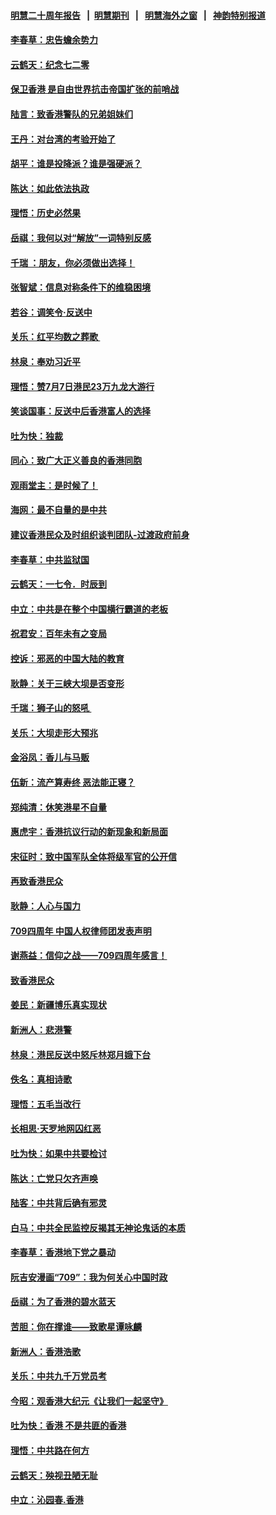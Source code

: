 #### [明慧二十周年报告](https://github.com/gfw-breaker/mh-reports/blob/master/README.md?t=07200041) &nbsp;&nbsp;|&nbsp;&nbsp;[明慧期刊](https://github.com/gfw-breaker/mh-qikan) &nbsp;&nbsp;|&nbsp;&nbsp; [明慧海外之窗](https://github.com/gfw-breaker/mh-news/blob/master/README.md?t=07200041) &nbsp;&nbsp;|&nbsp;&nbsp; [神韵特别报道](https://github.com/gfw-breaker/mh-news/blob/master/shenyun.md?t=07200041) 

#### [李春草：忠告蟾余势力](../pages/nsc993/n11396852.md?t=07200041) 

#### [云鹤天：纪念七二零](../pages/nsc993/n11396646.md?t=07200041) 

#### [保卫香港 是自由世界抗击帝国扩张的前哨战](../pages/nsc993/n11393186.md?t=07200041) 

#### [陆言：致香港警队的兄弟姐妹们](../pages/nsc993/n11392281.md?t=07200041) 

#### [王丹：对台湾的考验开始了](../pages/nsc993/n11391258.md?t=07200041) 

#### [胡平：谁是投降派？谁是强硬派？](../pages/nsc993/n11391224.md?t=07200041) 

#### [陈达：如此依法执政](../pages/nsc993/n11388999.md?t=07200041) 

#### [理悟：历史必然果](../pages/nsc993/n11388741.md?t=07200041) 

#### [岳祺：我何以对“解放”一词特别反感](../pages/nsc993/n11385696.md?t=07200041) 

#### [千瑞 ：朋友，你必须做出选择！](../pages/nsc993/n11384949.md?t=07200041) 

#### [张智斌：信息对称条件下的维稳困境](../pages/nsc993/n11384812.md?t=07200041) 

#### [若谷：调笑令‧反送中](../pages/nsc993/n11383745.md?t=07200041) 

#### [关乐：红平均数之葬歌 ](../pages/nsc993/n11383498.md?t=07200041) 

#### [林泉：奉劝习近平](../pages/nsc993/n11383487.md?t=07200041) 

#### [理悟：赞7月7日港民23万九龙大游行](../pages/nsc993/n11383473.md?t=07200041) 

#### [笑谈国事：反送中后香港富人的选择](../pages/nsc993/n11382020.md?t=07200041) 

#### [吐为快：独裁](../pages/nsc993/n11382755.md?t=07200041) 

#### [同心：致广大正义善良的香港同胞](../pages/nsc993/n11382745.md?t=07200041) 

#### [观雨堂主：是时候了！](../pages/nsc993/n11382737.md?t=07200041) 

#### [海网：最不自量的是中共](../pages/nsc993/n11380440.md?t=07200041) 

#### [建议香港民众及时组织谈判团队-过渡政府前身](../pages/nsc993/n11379909.md?t=07200041) 

#### [李春草：中共监狱国](../pages/nsc993/n11378989.md?t=07200041) 

#### [云鹤天：一七令．时辰到](../pages/nsc993/n11379260.md?t=07200041) 

#### [中立：中共是在整个中国横行霸道的老板](../pages/nsc993/n11378382.md?t=07200041) 

#### [祝君安：百年未有之变局](../pages/nsc993/n11378376.md?t=07200041) 

#### [控诉：邪恶的中国大陆的教育](../pages/nsc993/n11378344.md?t=07200041) 

#### [耿静：关于三峡大坝是否变形](../pages/nsc993/n11375879.md?t=07200041) 

#### [千瑞：狮子山的怒吼 ](../pages/nsc993/n11375644.md?t=07200041) 

#### [关乐：大坝走形大预兆](../pages/nsc993/n11375629.md?t=07200041) 

#### [金浴凤：香儿与马贩](../pages/nsc993/n11375580.md?t=07200041) 

#### [伍新：流产算寿终  恶法能正寝？](../pages/nsc993/n11375581.md?t=07200041) 

#### [郑纯清：休笑港星不自量](../pages/nsc993/n11375555.md?t=07200041) 

#### [惠虎宇：香港抗议行动的新现象和新局面](../pages/nsc993/n11375501.md?t=07200041) 

#### [宋征时：致中国军队全体将级军官的公开信](../pages/nsc993/n11373354.md?t=07200041) 

#### [再致香港民众](../pages/nsc993/n11373870.md?t=07200041) 

#### [耿静：人心与国力](../pages/nsc993/n11373759.md?t=07200041) 

#### [709四周年 中国人权律师团发表声明](../pages/nsc993/n11373565.md?t=07200041) 

#### [谢燕益：信仰之战——709四周年感言！](../pages/nsc993/n11373388.md?t=07200041) 

#### [致香港民众](../pages/nsc993/n11373286.md?t=07200041) 

#### [姜民：新疆博乐真实现状](../pages/nsc993/n11371223.md?t=07200041) 

#### [新洲人：悲港警](../pages/nsc993/n11371174.md?t=07200041) 

#### [林泉：港民反送中怒斥林郑月娥下台](../pages/nsc993/n11370676.md?t=07200041) 

#### [佚名：真相诗歌](../pages/nsc993/n11370666.md?t=07200041) 

#### [理悟：五毛当改行](../pages/nsc993/n11369314.md?t=07200041) 

#### [长相思‧天罗地网囚红恶](../pages/nsc993/n11368444.md?t=07200041) 

#### [吐为快：如果中共要检讨](../pages/nsc993/n11368441.md?t=07200041) 

#### [陈达：亡党只欠齐声唤](../pages/nsc993/n11367838.md?t=07200041) 

#### [陆客：中共背后确有邪灵](../pages/nsc993/n11365263.md?t=07200041) 

#### [白马：中共全民监控反揭其无神论鬼话的本质](../pages/nsc993/n11365236.md?t=07200041) 

#### [李春草：香港地下党之暴动](../pages/nsc993/n11365210.md?t=07200041) 

#### [阮吉安漫画“709”：我为何关心中国时政](../pages/nsc993/n11362127.md?t=07200041) 

#### [岳祺：为了香港的碧水蓝天](../pages/nsc993/n11362627.md?t=07200041) 

#### [苦胆：你在撑谁——致歌星谭咏麟](../pages/nsc993/n11361348.md?t=07200041) 

#### [新洲人：香港浩歌](../pages/nsc993/n11361334.md?t=07200041) 

#### [关乐：中共九千万党员考](../pages/nsc993/n11361304.md?t=07200041) 

#### [今昭：观香港大纪元《让我们一起坚守》](../pages/nsc993/n11361244.md?t=07200041) 

#### [吐为快：香港  不是共匪的香港](../pages/nsc993/n11360918.md?t=07200041) 

#### [理悟：中共路在何方](../pages/nsc993/n11360509.md?t=07200041) 

#### [云鹤天：殃视丑陋无耻](../pages/nsc993/n11358872.md?t=07200041) 

#### [中立：沁园春.香港](../pages/nsc993/n11358843.md?t=07200041) 

